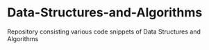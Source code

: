 # Data-Structures-and-Algorithms
Repository consisting various code snippets of Data Structures and Algorithms
